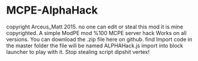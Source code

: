 # MCPE-AlphaHack
copyright Arceus_Matt 2015.
no one can edit or steal this mod it is mine copyrighted.
A simple ModPE mod %100 MCPE server hack Works on all versions.
You can download the .zip file here on github. find Import code in the master folder the file will be named ALPHAHack.js
import into block launcher to play with it.
Stop stealing script dipshit vertex!
